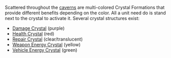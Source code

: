 Scattered throughout the [caverns](../locations/Caverns.md) are multi-colored
Crystal Formations that provide different benefits depending on the
color. All a unit need do is stand next to the crystal to activate it.
Several crystal structures exist:

- [Damage Crystal](Damage_Crystal.md) (purple)
- [Health Crystal](Health_Crystal.md) (red)
- [Repair Crystal](Repair_Crystal.md) (clear/translucent)
- [Weapon Energy Crystal](Weapon_Energy_Crystal.md) (yellow)
- [Vehicle Energy Crystal](../terminology/Vehicle_Energy_Crystal.md) (green)

<!--[Category:Game Items](Category:Game_Items.md)-->
